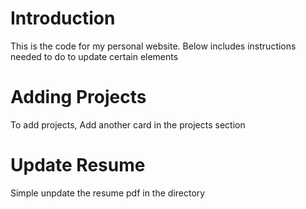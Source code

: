 # Introduction

This is the code for my personal website. Below includes instructions needed to do to update certain elements

# Adding Projects

To add projects, Add another card in the projects section

# Update Resume

Simple unpdate the resume pdf in the directory